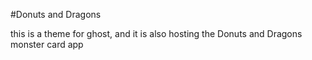 #Donuts and Dragons 

this is a theme for ghost, and it is also hosting the Donuts and Dragons monster card app
